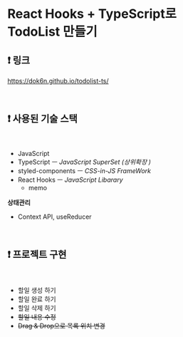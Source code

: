 # React Hooks + TypeScript로  TodoList 만들기

## ❗️ 링크
https://dok6n.github.io/todolist-ts/

<br>

## ❗️ 사용된 기술 스택

<br>

- JavaScript
- TypeScript ㅡ _JavaScript SuperSet (상위확장 )_
- styled-components ㅡ _CSS-in-JS FrameWork_
- React Hooks ㅡ _JavaScript Libarary_
  - memo

**상태관리**
- Context API, useReducer

<br>

## ❗️ 프로젝트 구현

<br>

- 할일 생성 하기
- 할일 완료 하기
- 할일 삭제 하기
- ~~할일 내용 수정~~
- ~~Drag & Drop으로 목록 위치 변경~~




